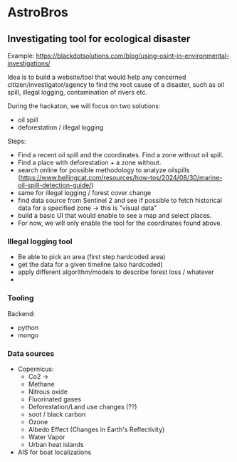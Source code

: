 # AstroBros


## Investigating tool for ecological disaster  

Example: https://blackdotsolutions.com/blog/using-osint-in-environmental-investigations/

Idea is to build a website/tool that would help any concerned citizen/investigator/agency to find the root cause of a 
disaster, such as oil spill, illegal logging, contamination of rivers etc.

During the hackaton, we will focus on two solutions:
- oil spill
- deforestation / illegal logging

Steps:
- Find a recent oil spill and the coordinates. Find a zone without oil spill.
- Find a place with deforestation + a zone without.
- search online for possible methodology to analyze oilspills (https://www.bellingcat.com/resources/how-tos/2024/08/30/marine-oil-spill-detection-guide/)
- same for illegal logging / forest cover change
- find data source from Sentinel 2 and see if possible to fetch historical data for a specified zone -> this is "visual data"
- build a basic UI that would enable to see a map and select places.
- For now, we will only enable the tool for the coordinates found above.




### Illegal logging tool

- Be able to pick an area (first step hardcoded area)
- get the data for a given timeline (also hardcoded)
- apply different algorithm/models to describe forest loss / whatever
- 


### Tooling
Backend:
- python
- mongo

### Data sources

- Copernicus:
  - Co2 -> 
  - Methane
  - Nitrous oxide
  - Fluorinated gases
  - Deforestation/Land use changes (??)
  - soot / black carbon
  - Ozone 
  - Albedo Effect (Changes in Earth's Reflectivity)
  - Water Vapor
  - Urban heat islands
- AIS for boat localizations
